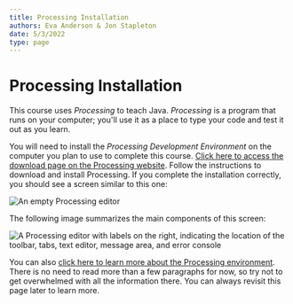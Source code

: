 ```yaml
---
title: Processing Installation
authors: Eva Anderson & Jon Stapleton
date: 5/3/2022
type: page
---
```


# Processing Installation

This course uses *Processing* to teach Java. *Processing* is a program that runs on your computer; you'll use it as a place to type your code and test it out as you learn.

You will need to install the *Processing Development Environment* on the computer you plan to use to complete this course. [Click here to access the download page on the Processing website](https://processing.org/download). Follow the instructions to download and install Processing. If you complete the installation correctly, you should see a screen similar to this one:

![An empty Processing editor](64618102)

The following image summarizes the main components of this screen:

![A Processing editor with labels on the right, indicating the location of the toolbar, tabs, text editor, message area, and error console](64770685)

You can also [click here to learn more about the Processing environment](https://processing.org/environment/#processing-development-environment-pde). There is no need to read more than a few paragraphs for now, so try not to get overwhelmed with all the information there. You can always revisit this page later to learn more. 